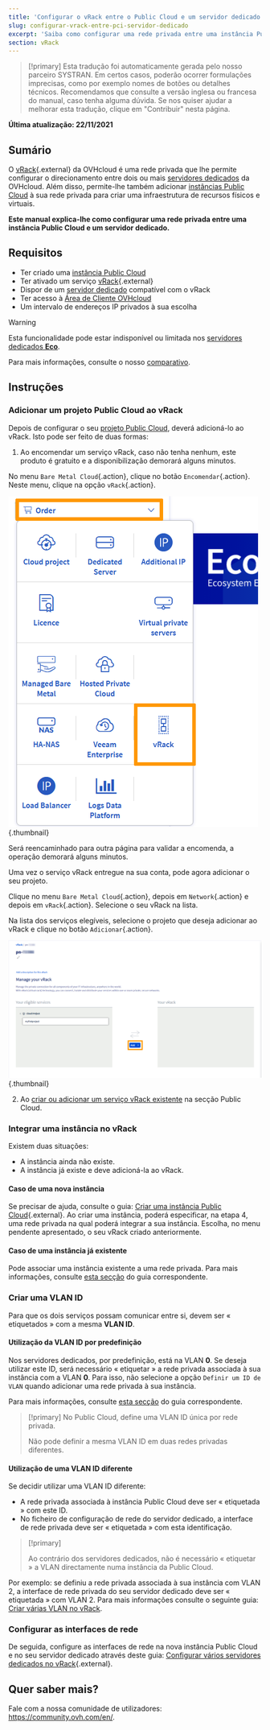 ```yaml
---
title: 'Configurar o vRack entre o Public Cloud e um servidor dedicado'
slug: configurar-vrack-entre-pci-servidor-dedicado
excerpt: 'Saiba como configurar uma rede privada entre uma instância Public Cloud e um servidor dedicado'
section: vRack
---
```


> [!primary]
> Esta tradução foi automaticamente gerada pelo nosso parceiro SYSTRAN. Em certos casos, poderão ocorrer formulações imprecisas, como por exemplo nomes de botões ou detalhes técnicos. Recomendamos que consulte a versão inglesa ou francesa do manual, caso tenha alguma dúvida. Se nos quiser ajudar a melhorar esta tradução, clique em "Contribuir" nesta página.
>

**Última atualização: 22/11/2021**

## Sumário

O [vRack](https://www.ovh.pt/solucoes/vrack/){.external} da OVHcloud é uma rede privada que lhe permite configurar o direcionamento entre dois ou mais [servidores dedicados](https://www.ovhcloud.com/pt/bare-metal/) da OVHcloud. Além disso, permite-lhe também adicionar [instâncias Public Cloud](https://www.ovhcloud.com/pt/public-cloud/) à sua rede privada para criar uma infraestrutura de recursos físicos e virtuais.

**Este manual explica-lhe como configurar uma rede privada entre uma instância Public Cloud e um servidor dedicado.**


## Requisitos

* Ter criado uma [instância Public Cloud](https://docs.ovh.com/pt/public-cloud/public-cloud-primeiros-passos/)
* Ter ativado um serviço [vRack](https://www.ovh.pt/solucoes/vrack/){.external}
* Dispor de um [servidor dedicado](https://www.ovhcloud.com/pt/bare-metal/) compatível com o vRack
* Ter acesso à [Área de Cliente OVHcloud](https://www.ovh.com/auth/?action=gotomanager&from=https://www.ovh.pt/&ovhSubsidiary=pt)
* Um intervalo de endereços IP privados à sua escolha

> [!warning]
> Esta funcionalidade pode estar indisponível ou limitada nos [servidores dedicados **Eco**](https://eco.ovhcloud.com/pt/about/).
>
> Para mais informações, consulte o nosso [comparativo](https://eco.ovhcloud.com/pt/compare/).

## Instruções

### Adicionar um projeto Public Cloud ao vRack

Depois de configurar o seu [projeto Public Cloud](https://docs.ovh.com/pt/public-cloud/criar_seu_primeiro_projeto_public_cloud/), deverá adicioná-lo ao vRack. Isto pode ser feito de duas formas:

1. Ao encomendar um serviço vRack, caso não tenha nenhum, este produto é gratuito e a disponibilização demorará alguns minutos.

No menu `Bare Metal Cloud`{.action}, clique no botão `Encomendar`{.action}. Neste menu, clique na opção `vRack`{.action}.

![Encomendar o vrack](images/orderingvrack.png){.thumbnail}

Será reencaminhado para outra página para validar a encomenda, a operação demorará alguns minutos.

Uma vez o serviço vRack entregue na sua conta, pode agora adicionar o seu projeto.

Clique no menu `Bare Metal Cloud`{.action}, depois em `Network`{.action} e depois em `vRack`{.action}. Selecione o seu vRack na lista.

Na lista dos serviços elegíveis, selecione o projeto que deseja adicionar ao vRack e clique no botão `Adicionar`{.action}.

![adicionar um projeto ao vrack](images/addprojectvrack.png){.thumbnail}

<ol start="2">
  <li>Ao <a href="https://docs.ovh.com/pt/public-cloud/public-cloud-vrack/#etapa-1-ativar-e-gerir-um-vrack">criar ou adicionar um serviço vRack existente</a> na secção Public Cloud.</li>
</ol>

### Integrar uma instância no vRack

Existem duas situações:

- A instância ainda não existe.
- A instância já existe e deve adicioná-la ao vRack.

#### Caso de uma nova instância

Se precisar de ajuda, consulte o guia: [Criar uma instância Public Cloud](https://docs.ovh.com/pt/public-cloud/public-cloud-primeiros-passos/#3o-passo-criacao-de-uma-instancia){.external}. Ao criar uma instância, poderá especificar, na etapa 4, uma rede privada na qual poderá integrar a sua instância. Escolha, no menu pendente apresentado, o seu vRack criado anteriormente.

#### Caso de uma instância já existente

Pode associar uma instância existente a uma rede privada. Para mais informações, consulte [esta secção](https://docs.ovh.com/pt/public-cloud/public-cloud-vrack/#caso-de-uma-instancia-existente_2) do guia correspondente.

### Criar uma VLAN ID

Para que os dois serviços possam comunicar entre si, devem ser « etiquetados » com a mesma **VLAN ID**. 

#### Utilização da VLAN ID por predefinição

Nos servidores dedicados, por predefinição, está na VLAN **0**. Se deseja utilizar este ID, será necessário « etiquetar » a rede privada associada à sua instância com a VLAN **0**. Para isso, não selecione a opção `Definir um ID de VLAN` quando adicionar uma rede privada à sua instância.

Para mais informações, consulte [esta secção](https://docs.ovh.com/pt/public-cloud/public-cloud-vrack/#etapa-2-criar-uma-vlan-no-vrack_1) do guia correspondente.

> [!primary]
> No Public Cloud, define uma VLAN ID única por rede privada.
>
> Não pode definir a mesma VLAN ID em duas redes privadas diferentes.

#### Utilização de uma VLAN ID diferente

Se decidir utilizar uma VLAN ID diferente:

- A rede privada associada à instância Public Cloud deve ser « etiquetada » com este ID.
- No ficheiro de configuração de rede do servidor dedicado, a interface de rede privada deve ser « etiquetada » com esta identificação.


> [!primary]
> 
> Ao contrário dos servidores dedicados, não é necessário « etiquetar » a VLAN directamente numa instância da Public Cloud.
>

Por exemplo: se definiu a rede privada associada à sua instância com VLAN 2, a interface de rede privada do seu servidor dedicado deve ser « etiquetada » com VLAN 2. Para mais informações consulte o seguinte guia: [Criar várias VLAN no vRack](https://docs.ovh.com/pt/dedicated/criar-vlan-vrack/).

### Configurar as interfaces de rede

De seguida, configure as interfaces de rede na nova instância Public Cloud e no seu servidor dedicado através deste guia: [Configurar vários servidores dedicados no vRack](../configurar-varios-servidores-dedicados-no-vrack/){.external}.

## Quer saber mais?
 
Fale com a nossa comunidade de utilizadores: <https://community.ovh.com/en/>.
